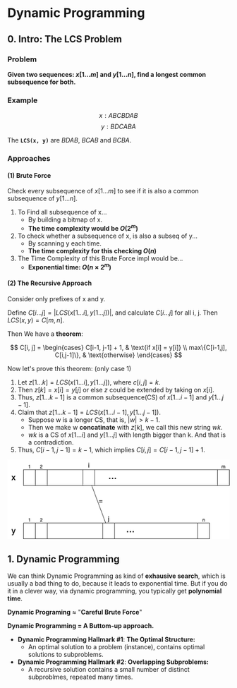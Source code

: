 # Dynamic Programming

## 0. Intro: The LCS Problem

### Problem
**Given two sequences: $x[1...m]$ and $y[1...n]$, find a longest common subsequence for both.** 

### Example
$$x: A B C B D A B$$
$$y: B D C A B A$$

The **`LCS(x, y)`** are $BDAB$, $BCAB$ and $BCBA$.


### Approaches

#### (1) Brute Force

Check every subsequence of $x[1...m]$ to see if it is also a common subsequence of $y[1...n]$.

1. To Find all subsequence of x...
    * By building a bitmap of x.
    * **The time complexity would be $O(2^m)$**
2. To check whether a subsequence of x, is also a subseq of y...
    * By scanning y each time.
    * **The time complexity for this checking $O(n)$**
3. The Time Complexity of this Brute Force impl would be...
    * **Exponential time: $O(n \times 2^m)$**

#### (2) The Recursive Approach

Consider only prefixes of x and y.

Define $C[i...j] = | LCS(x[1...i], y[1...j]) |$, and calculate $C[i...j]$ for all i, j.
Then $LCS(x, y) = C[m, n]$.

Then We have a **theorem**:

$$
  C[i, j] =
\begin{cases}
C[i-1, j-1] + 1,  & \text{if x[i] = y[i]} \\
max\{C[i-1,j], C[i,j-1]\}, & \text{otherwise}
\end{cases}
$$


Now let's prove this theorem: (only case 1)

1. Let $z[1...k] = LCS(x[1...i], y[1...j])$, where $c[i,j] = k$. 
2. Then $z[k] = x[i] = y[j]$ or else $z$ could be extended by taking on $x[i]$.
3. Thus, $z[1...k-1]$ is a common subsequence(CS) of $x[1...i-1]$ and $y[1...j-1]$.
4. Claim that $z[1...k-1] = LCS(x[1...i-1], y[1...j-1])$.
    * Suppose w is a longer CS, that is, $|w| \gt k-1$.
    * Then we make w **concatinate** with $z[k]$, we call this new string $wk$.
    * $wk$ is a CS of $x[1...i]$ and $y[1...j]$ with length bigger than k. And that is a contradiction.
5. Thus, $C[i-1, j-1] = k-1$, which implies $C[i, j] = C[i-1,j-1] + 1$.

![xyij](Sources/xyij.png)


## 1. Dynamic Programming
We can think Dynamic Programming as kind of **exhausive search**, which is usually a bad thing to do, because it leads to exponential time. But if you do it in a clever way, via dynamic programming, you typically get **polynomial time**.

**Dynamic Programing** $\approx$ "**Careful Brute Force**"

**Dynamic Programming $=$ A Buttom-up approach.**

* **Dynamic Programming Hallmark #1**: **The Optimal Structure:** 
    * An optimal solution to a problem (instance), contains optimal solutions to subproblems.
* **Dynamic Programming Hallmark #2**: **Overlapping Subproblems:**
    * A recursive solution contains a small number of distinct subproblmes, repeated many times.
